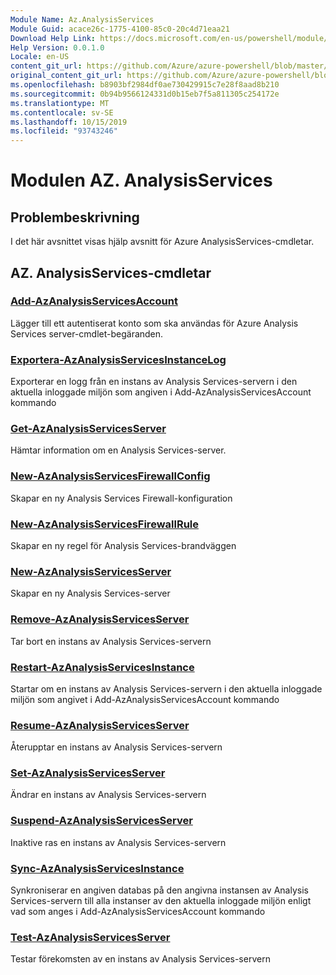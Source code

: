 ```yaml
---
Module Name: Az.AnalysisServices
Module Guid: acace26c-1775-4100-85c0-20c4d71eaa21
Download Help Link: https://docs.microsoft.com/en-us/powershell/module/az.analysisservices
Help Version: 0.0.1.0
Locale: en-US
content_git_url: https://github.com/Azure/azure-powershell/blob/master/src/AnalysisServices/AnalysisServices/help/Az.AnalysisServices.md
original_content_git_url: https://github.com/Azure/azure-powershell/blob/master/src/AnalysisServices/AnalysisServices/help/Az.AnalysisServices.md
ms.openlocfilehash: b8903bf2984df0ae730429915c7e28f8aad8b210
ms.sourcegitcommit: 0b94b9566124331d0b15eb7f5a811305c254172e
ms.translationtype: MT
ms.contentlocale: sv-SE
ms.lasthandoff: 10/15/2019
ms.locfileid: "93743246"
---
```

# Modulen AZ. AnalysisServices
## Problembeskrivning
I det här avsnittet visas hjälp avsnitt för Azure AnalysisServices-cmdletar.

## AZ. AnalysisServices-cmdletar
### [Add-AzAnalysisServicesAccount](Add-AzAnalysisServicesAccount.md)
Lägger till ett autentiserat konto som ska användas för Azure Analysis Services server-cmdlet-begäranden.

### [Exportera-AzAnalysisServicesInstanceLog](Export-AzAnalysisServicesInstanceLog.md)
Exporterar en logg från en instans av Analysis Services-servern i den aktuella inloggade miljön som angiven i Add-AzAnalysisServicesAccount kommando

### [Get-AzAnalysisServicesServer](Get-AzAnalysisServicesServer.md)
Hämtar information om en Analysis Services-server.

### [New-AzAnalysisServicesFirewallConfig](New-AzAnalysisServicesFirewallConfig.md)
Skapar en ny Analysis Services Firewall-konfiguration 

### [New-AzAnalysisServicesFirewallRule](New-AzAnalysisServicesFirewallRule.md)
Skapar en ny regel för Analysis Services-brandväggen

### [New-AzAnalysisServicesServer](New-AzAnalysisServicesServer.md)
Skapar en ny Analysis Services-server

### [Remove-AzAnalysisServicesServer](Remove-AzAnalysisServicesServer.md)
Tar bort en instans av Analysis Services-servern

### [Restart-AzAnalysisServicesInstance](Restart-AzAnalysisServicesInstance.md)
Startar om en instans av Analysis Services-servern i den aktuella inloggade miljön som angivet i Add-AzAnalysisServicesAccount kommando

### [Resume-AzAnalysisServicesServer](Resume-AzAnalysisServicesServer.md)
Återupptar en instans av Analysis Services-servern

### [Set-AzAnalysisServicesServer](Set-AzAnalysisServicesServer.md)
Ändrar en instans av Analysis Services-servern

### [Suspend-AzAnalysisServicesServer](Suspend-AzAnalysisServicesServer.md)
Inaktive ras en instans av Analysis Services-servern

### [Sync-AzAnalysisServicesInstance](Sync-AzAnalysisServicesInstance.md)
Synkroniserar en angiven databas på den angivna instansen av Analysis Services-servern till alla instanser av den aktuella inloggade miljön enligt vad som anges i Add-AzAnalysisServicesAccount kommando

### [Test-AzAnalysisServicesServer](Test-AzAnalysisServicesServer.md)
Testar förekomsten av en instans av Analysis Services-servern

